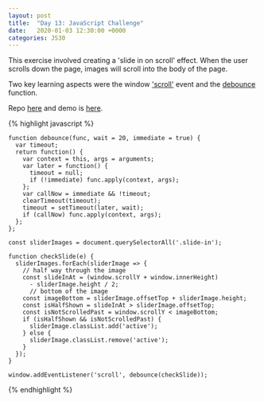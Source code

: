 ```yaml
---
layout: post
title:  "Day 13: JavaScript Challenge"
date:   2020-01-03 12:30:00 +0000
categories: JS30
---
```


This exercise involved creating a 'slide in on scroll' effect. When the user scrolls down the page, 
images will scroll into the body of the page.

Two key learning aspects were the window ['scroll'](https://developer.mozilla.org/en-US/docs/Web/API/Document/scroll_event) 
event and the [debounce](https://john-dugan.com/javascript-debounce/) function.

Repo [here](https://github.com/mlatif01/js30) 
and demo is [here](https://ml-js30.netlify.com/).

{% highlight javascript %}

	function debounce(func, wait = 20, immediate = true) {
      var timeout;
      return function() {
        var context = this, args = arguments;
        var later = function() {
          timeout = null;
          if (!immediate) func.apply(context, args);
        };
        var callNow = immediate && !timeout;
        clearTimeout(timeout);
        timeout = setTimeout(later, wait);
        if (callNow) func.apply(context, args);
      };
    };

    const sliderImages = document.querySelectorAll('.slide-in');

    function checkSlide(e) {
      sliderImages.forEach(sliderImage => {
        // half way through the image
        const slideInAt = (window.scrollY + window.innerHeight)
          - sliderImage.height / 2;
          // bottom of the image
        const imageBottom = sliderImage.offsetTop + sliderImage.height;
        const isHalfShown = slideInAt > sliderImage.offsetTop;
        const isNotScrolledPast = window.scrollY < imageBottom;
        if (isHalfShown && isNotScrolledPast) {
          sliderImage.classList.add('active');
        } else {
          sliderImage.classList.remove('active');
        }
      });
    }

    window.addEventListener('scroll', debounce(checkSlide));

{% endhighlight %}










